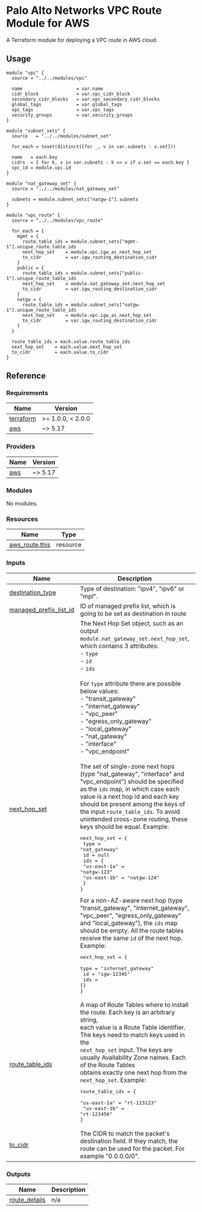# Palo Alto Networks VPC Route Module for AWS

A Terraform module for deploying a VPC route in AWS cloud.

## Usage

```hcl
module "vpc" {
  source = "../../modules/vpc"

  name                    = var.name
  cidr_block              = var.vpc_cidr_block
  secondary_cidr_blocks   = var.vpc_secondary_cidr_blocks
  global_tags             = var.global_tags
  vpc_tags                = var.vpc_tags
  security_groups         = var.security_groups
}

module "subnet_sets" {
  source   = "../../modules/subnet_set"

  for_each = toset(distinct([for _, v in var.subnets : v.set]))
  
  name   = each.key
  cidrs  = { for k, v in var.subnets : k => v if v.set == each.key }
  vpc_id = module.vpc.id
}

module "nat_gateway_set" {
  source = "../../modules/nat_gateway_set"

  subnets = module.subnet_sets["natgw-1"].subnets
}

module "vpc_route" {
  source = "../../modules/vpc_route"

  for_each = {
    mgmt = {
      route_table_ids = module.subnet_sets["mgmt-1"].unique_route_table_ids
      next_hop_set    = module.vpc.igw_as_next_hop_set
      to_cidr         = var.igw_routing_destination_cidr
    }
    public = {
      route_table_ids = module.subnet_sets["public-1"].unique_route_table_ids
      next_hop_set    = module.nat_gateway_set.next_hop_set
      to_cidr         = var.igw_routing_destination_cidr
    }
    natgw = {
      route_table_ids = module.subnet_sets["natgw-1"].unique_route_table_ids
      next_hop_set    = module.vpc.igw_as_next_hop_set
      to_cidr         = var.igw_routing_destination_cidr
    }
  }

  route_table_ids = each.value.route_table_ids
  next_hop_set    = each.value.next_hop_set
  to_cidr         = each.value.to_cidr
}
```

## Reference
<!-- BEGINNING OF PRE-COMMIT-TERRAFORM DOCS HOOK -->
### Requirements

| Name | Version |
|------|---------|
| <a name="requirement_terraform"></a> [terraform](#requirement\_terraform) | >= 1.0.0, < 2.0.0 |
| <a name="requirement_aws"></a> [aws](#requirement\_aws) | ~> 5.17 |

### Providers

| Name | Version |
|------|---------|
| <a name="provider_aws"></a> [aws](#provider\_aws) | ~> 5.17 |

### Modules

No modules.

### Resources

| Name | Type |
|------|------|
| [aws_route.this](https://registry.terraform.io/providers/hashicorp/aws/latest/docs/resources/route) | resource |

### Inputs

| Name | Description | Type | Default | Required |
|------|-------------|------|---------|:--------:|
| <a name="input_destination_type"></a> [destination\_type](#input\_destination\_type) | Type of destination: "ipv4", "ipv6" or "mpl". | `string` | `"ipv4"` | no |
| <a name="input_managed_prefix_list_id"></a> [managed\_prefix\_list\_id](#input\_managed\_prefix\_list\_id) | ID of managed prefix list, which is going to be set as destination in route | `string` | `null` | no |
| <a name="input_next_hop_set"></a> [next\_hop\_set](#input\_next\_hop\_set) | The Next Hop Set object, such as an output `module.nat_gateway_set.next_hop_set`, which contains 3 attributes:<br>- `type`<br>- `id`<br>- `ids`<br><br>For `type` attribute there are possible below values:<br>- "transit\_gateway"<br>- "internet\_gateway"<br>- "vpc\_peer"<br>- "egress\_only\_gateway"<br>- "local\_gateway"<br>- "nat\_gateway"<br>- "interface"<br>- "vpc\_endpoint"<br><br>The set of single-zone next hops (type "nat\_gateway", "interface" and "vpc\_endpoint") should be specified as the `ids` map, in which case each value is a next hop id and each key should be present among the keys of the input `route_table_ids`. To avoid unintended cross-zone routing, these keys should be equal. Example:<pre>next_hop_set = {<br>  type = "nat_gateway"<br>  id   = null<br>  ids  = {<br>    "us-east-1a" = "natgw-123"<br>    "us-east-1b" = "natgw-124"<br>  }<br>}</pre>For a non-AZ-aware next hop (type "transit\_gateway", "internet\_gateway", "vpc\_peer", "egress\_only\_gateway" and "local\_gateway"), the `ids` map should be empty. All the route tables receive the same `id` of the next hop. Example:<pre>next_hop_set = {<br>  type = "internet_gateway"<br>  id   = "igw-12345"<br>  ids  = {}<br>}</pre> | <pre>object({<br>    type = string<br>    id   = string<br>    ids  = map(string)<br>  })</pre> | n/a | yes |
| <a name="input_route_table_ids"></a> [route\_table\_ids](#input\_route\_table\_ids) | A map of Route Tables where to install the route. Each key is an arbitrary string,<br>each value is a Route Table identifier. The keys need to match keys used in the<br>`next_hop_set` input. The keys are usually Availability Zone names. Each of the Route Tables<br>obtains exactly one next hop from the `next_hop_set`. Example:<pre>route_table_ids = {<br>  "us-east-1a" = "rt-123123"<br>  "us-east-1b" = "rt-123456"<br>}</pre> | `map(string)` | n/a | yes |
| <a name="input_to_cidr"></a> [to\_cidr](#input\_to\_cidr) | The CIDR to match the packet's destination field. If they match, the route can be used for the packet. For example "0.0.0.0/0". | `string` | n/a | yes |

### Outputs

| Name | Description |
|------|-------------|
| <a name="output_route_details"></a> [route\_details](#output\_route\_details) | n/a |
<!-- END OF PRE-COMMIT-TERRAFORM DOCS HOOK -->
